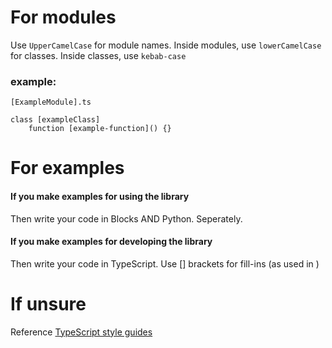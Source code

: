 # For modules
Use `UpperCamelCase` for module names.
Inside modules, use `lowerCamelCase` for classes.
Inside classes, use `kebab-case`
### example:
`[ExampleModule].ts`
```
class [exampleClass]
    function [example-function]() {}
```
# For examples
#### If you make examples for using the library
Then write your code in Blocks AND Python. Seperately.
#### If you make examples for developing the library
Then write your code in TypeScript. Use [] brackets for fill-ins (as used in )

# If unsure
Reference [TypeScript style guides](https://ts.dev/style/)